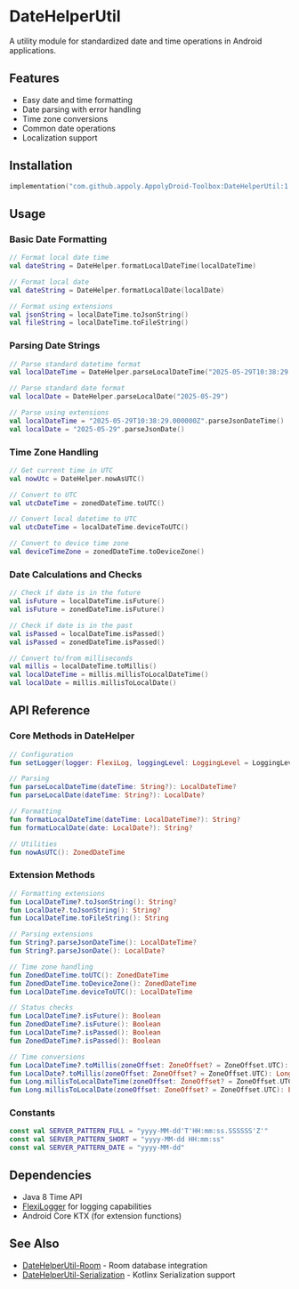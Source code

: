 # DateHelperUtil

A utility module for standardized date and time operations in Android applications.

## Features

- Easy date and time formatting
- Date parsing with error handling
- Time zone conversions
- Common date operations
- Localization support

## Installation

```gradle.kts
implementation("com.github.appoly.AppolyDroid-Toolbox:DateHelperUtil:1.0.38_rc03")
```

## Usage

### Basic Date Formatting

```kotlin
// Format local date time
val dateString = DateHelper.formatLocalDateTime(localDateTime)

// Format local date
val dateString = DateHelper.formatLocalDate(localDate)

// Format using extensions
val jsonString = localDateTime.toJsonString()
val fileString = localDateTime.toFileString()
```

### Parsing Date Strings

```kotlin
// Parse standard datetime format
val localDateTime = DateHelper.parseLocalDateTime("2025-05-29T10:38:29.000000Z")

// Parse standard date format
val localDate = DateHelper.parseLocalDate("2025-05-29")

// Parse using extensions
val localDateTime = "2025-05-29T10:38:29.000000Z".parseJsonDateTime()
val localDate = "2025-05-29".parseJsonDate()
```

### Time Zone Handling

```kotlin
// Get current time in UTC
val nowUtc = DateHelper.nowAsUTC()

// Convert to UTC
val utcDateTime = zonedDateTime.toUTC()

// Convert local datetime to UTC
val utcDateTime = localDateTime.deviceToUTC()

// Convert to device time zone
val deviceTimeZone = zonedDateTime.toDeviceZone()
```

### Date Calculations and Checks

```kotlin
// Check if date is in the future
val isFuture = localDateTime.isFuture()
val isFuture = zonedDateTime.isFuture()

// Check if date is in the past
val isPassed = localDateTime.isPassed()
val isPassed = zonedDateTime.isPassed()

// Convert to/from milliseconds
val millis = localDateTime.toMillis()
val localDateTime = millis.millisToLocalDateTime()
val localDate = millis.millisToLocalDate()
```

## API Reference

### Core Methods in DateHelper

```kotlin
// Configuration
fun setLogger(logger: FlexiLog, loggingLevel: LoggingLevel = LoggingLevel.NONE)

// Parsing
fun parseLocalDateTime(dateTime: String?): LocalDateTime?
fun parseLocalDate(dateTime: String?): LocalDate?

// Formatting
fun formatLocalDateTime(dateTime: LocalDateTime?): String?
fun formatLocalDate(date: LocalDate?): String?

// Utilities
fun nowAsUTC(): ZonedDateTime
```

### Extension Methods

```kotlin
// Formatting extensions
fun LocalDateTime?.toJsonString(): String?
fun LocalDate?.toJsonString(): String?
fun LocalDateTime.toFileString(): String

// Parsing extensions
fun String?.parseJsonDateTime(): LocalDateTime?
fun String?.parseJsonDate(): LocalDate?

// Time zone handling
fun ZonedDateTime.toUTC(): ZonedDateTime
fun ZonedDateTime.toDeviceZone(): ZonedDateTime
fun LocalDateTime.deviceToUTC(): LocalDateTime

// Status checks
fun LocalDateTime?.isFuture(): Boolean
fun ZonedDateTime?.isFuture(): Boolean
fun LocalDateTime?.isPassed(): Boolean
fun ZonedDateTime?.isPassed(): Boolean

// Time conversions
fun LocalDateTime?.toMillis(zoneOffset: ZoneOffset? = ZoneOffset.UTC): Long?
fun LocalDate?.toMillis(zoneOffset: ZoneOffset? = ZoneOffset.UTC): Long?
fun Long.millisToLocalDateTime(zoneOffset: ZoneOffset? = ZoneOffset.UTC): LocalDateTime
fun Long.millisToLocalDate(zoneOffset: ZoneOffset? = ZoneOffset.UTC): LocalDate
```

### Constants

```kotlin
const val SERVER_PATTERN_FULL = "yyyy-MM-dd'T'HH:mm:ss.SSSSSS'Z'"
const val SERVER_PATTERN_SHORT = "yyyy-MM-dd HH:mm:ss"
const val SERVER_PATTERN_DATE = "yyyy-MM-dd"
```

## Dependencies

- Java 8 Time API
- [FlexiLogger](https://github.com/projectdelta6/FlexiLogger) for logging capabilities
- Android Core KTX (for extension functions)

## See Also

- [DateHelperUtil-Room](../DateHelperUtil-Room/README.md) - Room database integration
- [DateHelperUtil-Serialization](../DateHelperUtil-Serialization/README.md) - Kotlinx Serialization support

